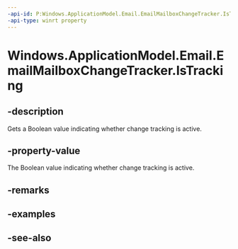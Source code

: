 ```yaml
---
-api-id: P:Windows.ApplicationModel.Email.EmailMailboxChangeTracker.IsTracking
-api-type: winrt property
---
```


<!-- Property syntax
public bool IsTracking { get; }
-->

# Windows.ApplicationModel.Email.EmailMailboxChangeTracker.IsTracking

## -description
Gets a Boolean value indicating whether change tracking is active.

## -property-value
The Boolean value indicating whether change tracking is active.

## -remarks

## -examples

## -see-also
